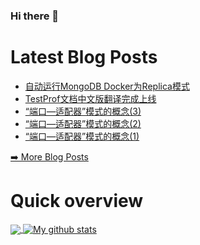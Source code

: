 ### Hi there 👋

<!--
**xfyuan/xfyuan** is a ✨ _special_ ✨ repository because its `README.md` (this file) appears on your GitHub profile.

Here are some ideas to get you started:

- 🔭 I’m currently working on ...
- 🌱 I’m currently learning ...
- 👯 I’m looking to collaborate on ...
- 🤔 I’m looking for help with ...
- 💬 Ask me about ...
- 📫 How to reach me: ...
- 😄 Pronouns: ...
- ⚡ Fun fact: ...
-->

# Latest Blog Posts
<!-- BLOG-POST-LIST:START -->
- [自动运行MongoDB Docker为Replica模式](http://xfyuan.github.io/2020/09/auto-run-mongodb-docker-in-replica-mode/)
- [TestProf文档中文版翻译完成上线](http://xfyuan.github.io/2020/08/testprof-chinese-doc-is-online/)
- [“端口—适配器”模式的概念(3)](http://xfyuan.github.io/2020/08/ports-and-adapters-pattern-part3/)
- [“端口—适配器”模式的概念(2)](http://xfyuan.github.io/2020/08/ports-and-adapters-pattern-part2/)
- [“端口—适配器”模式的概念(1)](http://xfyuan.github.io/2020/08/ports-and-adapters-pattern-part1/)
<!-- BLOG-POST-LIST:END -->
<p><a href="https://xfyuan.github.io/">➡️ More Blog Posts</a></p>

# Quick overview
<a href="https://github.com/anuraghazra/github-readme-stats">
  <!-- Change the `github-readme-stats.anuraghazra1.vercel.app` to `github-readme-stats.vercel.app`  -->
  <img align="center" src="https://github-readme-stats.anuraghazra1.vercel.app/api/top-langs/?username=xfyuan" />
</a>
<a href="https://github.com/anuraghazra/github-readme-stats">
  <img align="center" src="https://github-readme-stats.anuraghazra1.vercel.app/api?username=xfyuan&show_icons=true&line_height=27" alt="My github stats" />
</a>  

